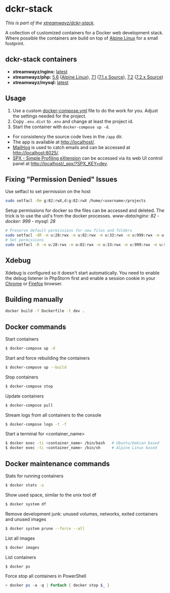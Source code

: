 # dckr-stack

*This is part of the [xtreamwayz/dckr-stack](https://github.com/xtreamwayz/dckr-stack).*

A collection of customized containers for a Docker web development stack. Where possible the containers are build on top of [Alpine Linux](http://alpinelinux.org/) for a small footprint.

## dckr-stack containers

- **xtreamwayz/nginx:** [latest](https://github.com/xtreamwayz/dckr-stack/blob/master/nginx/Dockerfile)
- **xtreamwayz/php:** [5.6](https://github.com/xtreamwayz/dckr-stack/blob/master/php/5.6/Dockerfile) ([Alpine Linux](https://pkgs.alpinelinux.org/packages?name=php5*&branch=edge&arch=x86_64)), [7.1](https://github.com/xtreamwayz/dckr-stack/blob/master/php/7.1/Dockerfile) ([7.1.x Source](https://github.com/php/php-src/tree/PHP-7.1)), [7.2](https://github.com/xtreamwayz/dckr-stack/blob/master/php/7.2/Dockerfile) ([7.2.x Source](https://github.com/php/php-src/tree/PHP-7.2))
- **xtreamwayz/mysql:** [latest](https://github.com/xtreamwayz/dckr-stack/blob/master/mysql/Dockerfile)

## Usage

1. Use a custom [docker-compose.yml](docker-compose.yml) file to do the work for you. Adjust the settings needed for the project.
2. Copy `.env.dist` to `.env` and change at least the project id.
3. Start the container with `docker-compose up -d`.

- For consistency the source code lives in the `/app` dir.
- The app is available at [http://localhost/](http://localhost/).
- [MailHog](https://github.com/mailhog/MailHog) is used to catch emails and can be accessed at [http://localhost:8025/](http://localhost:8025/).
- [SPX - Simple Profiling eXtension](https://github.com/NoiseByNorthwest/php-spx) can be accessed via its web UI control panel at [http://localhost/_spx/?SPX_KEY=dev](http://localhost/_spx/?SPX_KEY=dev).

## Fixing "Permission Denied" Issues

Use setfacl to set permission on the host

```bash
sudo setfacl -Rm g:82:rwX,d:g:82:rwX /home/<username>/projects
```

Setup permissions for docker so the files can be accessed and deleted.
The trick is to use the uid's from the docker processes.
*www-data/nginx: 82 - docker: 999 - mysql: 28*

```bash
# Preserve default permissions for new files and folders
sudo setfacl -dR -m u:28:rwx -m u:82:rwx -m u:33:rwx -m u:999:rwx -m u:$(whoami):rwx data
# Set permissions
sudo setfacl -R -m u:28:rwx -m u:82:rwx -m u:33:rwx -m u:999:rwx -m u:$(whoami):rwx data
```

## Xdebug

Xdebug is configured so it doesn't start automatically. You need to enable the debug listener in PhpStorm first and enable a session cookie in your [Chrome](https://chrome.google.com/webstore/detail/xdebug-helper/eadndfjplgieldjbigjakmdgkmoaaaoc) or [Firefox](https://chrome.google.com/extensions/detail/eadndfjplgieldjbigjakmdgkmoaaaoc) browser.

## Building manually

```bash
docker build -f Dockerfile -t dev .
```

## Docker commands

Start containers
```bash
$ docker-compose up -d
```

Start and force rebuilding the containers
```bash
$ docker-compose up --build
```

Stop containers
```bash
$ docker-compose stop
```

Update containers
```bash
$ docker-compose pull
```

Stream logs from all containers to the console
```bash
$ docker-compose logs -t -f
```

Start a terminal for <container_name>
```bash
$ docker exec -ti <container_name> /bin/bash   # Ubuntu/Debian based
$ docker exec -ti <container_name> /bin/sh     # Alpine Linux based
```

## Docker maintenance commands

Stats for running containers
```bash
$ docker stats -a
```

Show used space, similar to the unix tool df
```bash
$ docker system df
```

Remove development junk: unused volumes, networks, exited containers and unused images
```bash
$ docker system prune --force --all
```

List all images
```bash
$ docker images
```

List containers
```bash
$ docker ps
```

Force stop all containers in PowerShell
```powershell
> docker ps -a -q | ForEach { docker stop $_ }
```
